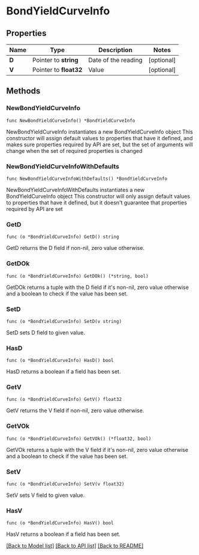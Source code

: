 # BondYieldCurveInfo

## Properties

Name | Type | Description | Notes
------------ | ------------- | ------------- | -------------
**D** | Pointer to **string** | Date of the reading | [optional] 
**V** | Pointer to **float32** | Value | [optional] 

## Methods

### NewBondYieldCurveInfo

`func NewBondYieldCurveInfo() *BondYieldCurveInfo`

NewBondYieldCurveInfo instantiates a new BondYieldCurveInfo object
This constructor will assign default values to properties that have it defined,
and makes sure properties required by API are set, but the set of arguments
will change when the set of required properties is changed

### NewBondYieldCurveInfoWithDefaults

`func NewBondYieldCurveInfoWithDefaults() *BondYieldCurveInfo`

NewBondYieldCurveInfoWithDefaults instantiates a new BondYieldCurveInfo object
This constructor will only assign default values to properties that have it defined,
but it doesn't guarantee that properties required by API are set

### GetD

`func (o *BondYieldCurveInfo) GetD() string`

GetD returns the D field if non-nil, zero value otherwise.

### GetDOk

`func (o *BondYieldCurveInfo) GetDOk() (*string, bool)`

GetDOk returns a tuple with the D field if it's non-nil, zero value otherwise
and a boolean to check if the value has been set.

### SetD

`func (o *BondYieldCurveInfo) SetD(v string)`

SetD sets D field to given value.

### HasD

`func (o *BondYieldCurveInfo) HasD() bool`

HasD returns a boolean if a field has been set.

### GetV

`func (o *BondYieldCurveInfo) GetV() float32`

GetV returns the V field if non-nil, zero value otherwise.

### GetVOk

`func (o *BondYieldCurveInfo) GetVOk() (*float32, bool)`

GetVOk returns a tuple with the V field if it's non-nil, zero value otherwise
and a boolean to check if the value has been set.

### SetV

`func (o *BondYieldCurveInfo) SetV(v float32)`

SetV sets V field to given value.

### HasV

`func (o *BondYieldCurveInfo) HasV() bool`

HasV returns a boolean if a field has been set.


[[Back to Model list]](../README.md#documentation-for-models) [[Back to API list]](../README.md#documentation-for-api-endpoints) [[Back to README]](../README.md)



